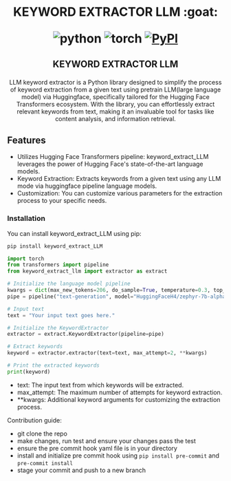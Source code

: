 


<h1 align="center">
<p>KEYWORD EXTRACTOR LLM :goat:</p>

<p align="center">

<!-- [![Downloads](https://pepy.tech/badge/keywordextractorllm)](https://pepy.tech/project/keywordextractorllm) -->
<img alt="python" src="https://img.shields.io/badge/python-%3E%3D3.6-blue?logo=python">
<img alt="torch" src="https://img.shields.io/badge/torch-%3E%3D2.3.0-orange?logo=torch">
<a href="https://pypi.org/project/keywordextractorllm/">
  <img alt="PyPI" src="https://img.shields.io/pypi/v/text-gen?color=%234285F4&label=release&logo=pypi&logoColor=%234285F4">
</a>
</p>
</h1>
<h2 align="center">
<p>KEYWORD EXTRACTOR LLM</p>
</h2>

<p align="center">
LLM keyword extractor is a Python library designed to simplify the process of keyword extraction from a given text using pretrain LLM(large language model) via Huggingface, specifically tailored for the Hugging Face Transformers ecosystem. With the library, you can effortlessly extract relevant keywords from text, making it an invaluable tool for tasks like content analysis, and information retrieval.
</p>



## Features
- Utilizes Hugging Face Transformers pipeline: keyword_extract_LLM leverages the power of Hugging Face's state-of-the-art language models.
- Keyword Extraction: Extracts keywords from a given text using any LLM mode via huggingface pipeline language models.
- Customization: You can customize various parameters for the extraction process to your specific needs.


### Installation
You can install keyword_extract_LLM using pip:

```python
pip install keyword_extract_LLM
```
```python
import torch
from transformers import pipeline
from keyword_extract_llm import extractor as extract

# Initialize the language model pipeline
kwargs = dict(max_new_tokens=206, do_sample=True, temperature=0.3, top_k=50, top_p=0.95)
pipe = pipeline("text-generation", model="HuggingFaceH4/zephyr-7b-alpha", torch_dtype=torch.bfloat16, device_map="auto")

# Input text
text = "Your input text goes here."

# Initialize the KeywordExtractor
extractor = extract.KeywordExtractor(pipeline=pipe)

# Extract keywords
keyword = extractor.extractor(text=text, max_attempt=2, **kwargs)

# Print the extracted keywords
print(keyword)
```

- text: The input text from which keywords will be extracted.
- max_attempt: The maximum number of attempts for keyword extraction.
- **kwargs: Additional keyword arguments for customizing the extraction process.

Contribution guide:

- git clone the repo
- make changes, run test and ensure your changes pass the test
- ensure the pre commit hook yaml file is in your directory 
- install and initialize pre commit hook using `pip install pre-commit` and `pre-commit install`
- stage your commit  and push to a new branch